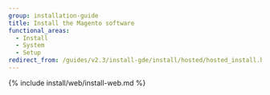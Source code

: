 ```yaml
---
group: installation-guide
title: Install the Magento software
functional_areas:
  - Install
  - System
  - Setup
redirect_from: /guides/v2.3/install-gde/install/hosted/hosted_install.html
---
```


{% include install/web/install-web.md %}

